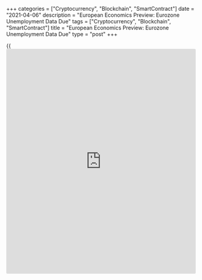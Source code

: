 +++
categories = ["Cryptocurrency", "Blockchain", "SmartContract"]
date = "2021-04-06"
description = "European Economics Preview: Eurozone Unemployment Data Due"
tags = ["Cryptocurrency", "Blockchain", "SmartContract"]
title = "European Economics Preview: Eurozone Unemployment Data Due"
type = "post"
+++

{{<iframe id="large-banner" src="https://www.bounty.group/#slide=12.0" width="100%" height="600" scrolling="no" style="border: 0px solid rgb(216, 221, 230); border-radius: 3px;">}}

Unemployment data from euro area is due on Tuesday, headlining a light
day for the European economic [news](https://www.letsplayfx.com/blog/forex-news-website/).

At 3.00 am ET, Spain unemployment data for March is due from the labor
ministry. The number of unemployed increased by 44,400 in February.

At 4.00 am ET, the Society of Motor Manufacturers and Traders releases
UK car registrations data for March.

In the meantime, Italy's Istat publishes unemployment data for February.
The jobless rate is seen unchanged at 9.0 percent.

Half an hour later, Eurozone Sentix [investor](https://www.fintechee.com/tutorial-for-forex-trading/investor-mode/) confidence survey results
are due. Economists expect the index to rise to 7.5 in April from 5.0 in
March.

At 5.00 am ET, Eurostat releases euro area unemployment data for
February. The jobless rate is seen unchanged at 8.1 percent.

At 8.30 am ET, the International Monetary Fund releases the World
Economic Outlook.

For comments and feedback [contact](https://www.playgroundfx.com/contact/): editorial@rtt[news](https://www.letsplayfx.com/blog/forex-news-website/).com

[Economic News][1]

 **What parts of the world are seeing the best (and worst) economic
performances lately? Click[here][2] to check out our [Econ Scorecard][2]
and find out! See up-to-the-moment [ranking](https://www.playgroundfx.com/blog/crypto-exchange-ranking/)s for the best and worst
performers in [GDP][3], [unemployment rate][4], [inflation][5] and much
more.**

   1. www.rtt[news](https://www.letsplayfx.com/blog/forex-news-website/).com/Content/EconomicNews.aspx
   2. www.rtt[news](https://www.letsplayfx.com/blog/forex-news-website/).com/economic-scorecard/world-rank/PPI/highest-performance.aspx
   3. www.rtt[news](https://www.letsplayfx.com/blog/forex-news-website/).com/economic-scorecard/world-rank/GDP/highest-performance.aspx
   4. www.rtt[news](https://www.letsplayfx.com/blog/forex-news-website/).com/economic-scorecard/world-rank/unemployment-rate/lowest-performance.aspx
   5. www.rtt[news](https://www.letsplayfx.com/blog/forex-news-website/).com/economic-scorecard/world-rank/CPI/highest-performance.aspx